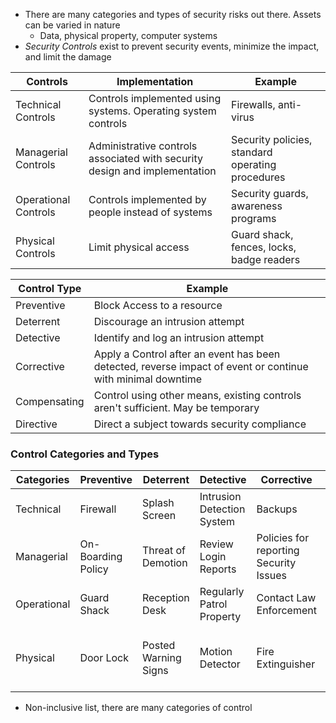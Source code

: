 * There are many categories and types of security risks out there. Assets can be varied in nature
	* Data, physical property, computer systems
* *Security Controls* exist to prevent security events, minimize the impact, and limit the damage 

| Controls             | Implementation                                                             | Example                                          |
| -------------------- | -------------------------------------------------------------------------- | ------------------------------------------------ |
| Technical Controls   | Controls implemented using systems. Operating system controls              | Firewalls, anti-virus                            |
| Managerial Controls  | Administrative controls associated with security design and implementation | Security policies, standard operating procedures |
| Operational Controls | Controls implemented by people instead of systems                          | Security guards, awareness programs              |
| Physical Controls    | Limit physical access                                                      | Guard shack, fences, locks, badge readers        |

| Control Type | Example                                                                                                     |
| ------------ | ----------------------------------------------------------------------------------------------------------- |
| Preventive   | Block Access to a resource                                                                                  |
| Deterrent    | Discourage an intrusion attempt                                                                             |
| Detective    | Identify and log an intrusion attempt                                                                       |
| Corrective   | Apply a Control after an event has been detected, reverse impact of event or continue with minimal downtime |
| Compensating | Control using other means, existing controls aren't sufficient. May be temporary                            |
| Directive    | Direct a subject towards security compliance                                                                |
### Control Categories and Types

| Categories  | Preventive         | Deterrent            | Detective                  | Corrective                             | Compensating               | Directive                               |
| ----------- | ------------------ | -------------------- | -------------------------- | -------------------------------------- | -------------------------- | --------------------------------------- |
| Technical   | Firewall           | Splash Screen        | Intrusion Detection System | Backups                                | Block instead of Patch     | File Storage Policies                   |
| Managerial  | On-Boarding Policy | Threat of Demotion   | Review Login Reports       | Policies for reporting Security Issues | Separation of duties       | Create Compliance Policies              |
| Operational | Guard Shack        | Reception Desk       | Regularly Patrol Property  | Contact Law Enforcement                | Simultaneous Guard Duties  | Security Policy Training                |
| Physical    | Door Lock          | Posted Warning Signs | Motion Detector            | Fire Extinguisher                      | Generator for Power Outage | Post Sign for Authorized Personnel Only |
* Non-inclusive list, there are many categories of control
